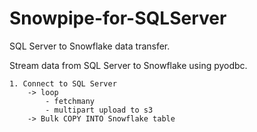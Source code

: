 # Snowpipe-for-SQLServer
SQL Server to Snowflake data transfer.

Stream data from SQL Server to Snowflake using pyodbc.

```
1. Connect to SQL Server
    -> loop
        - fetchmany
        - multipart upload to s3
    -> Bulk COPY INTO Snowflake table
```        
